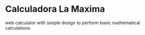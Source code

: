 # Calculadora La Maxima

web calculator with simple design to perform basic mathematical calculations.

